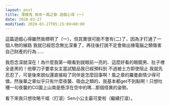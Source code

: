 ```yaml
---
layout: post
title: 薄櫻鬼 真改～風之章 遊戲心得（一）
date: 2020-03-27
modified: 2020-03-27T05:25:09+08:00
---
```


這篇遊戲心得雖然我標明了（一），但其實很可能不會有(二)了，因為才打通了一個人物的線路 我就已經怨念無比深重了，再往後打說不定會做出捶電腦之類傷害自己財產的行為……

我怨念深就深在！為什麼我第一眼看到就眼前一亮的、這麼好看的眼鏡男、肚子裡全是黑的！他舉刀子要拿女主當試驗品我已經預料到 不過被土方即使阻止 我就先忍忍了，可是後來貌似還直接殺了同伴是怎麼回事啊！風之章的羅曼劇情少得可憐，然後華之章似乎只有什麼夜襲、吸血之類的，我基本都get不到點啊！只想吐槽一句夜襲的CG圖上山南是懸浮在空中的嗎…那個怪異的姿勢。

看下來我只想攻略千姬（打滾）Sen小公主最可愛啦（繼續打滾）。